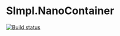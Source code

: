 # SImpl.NanoContainer

[![Build status](https://ci.appveyor.com/api/projects/status/j5y2qo70t1mcm0j9?svg=true)](https://ci.appveyor.com/project/SImpl/simpl-nanocontainer)
